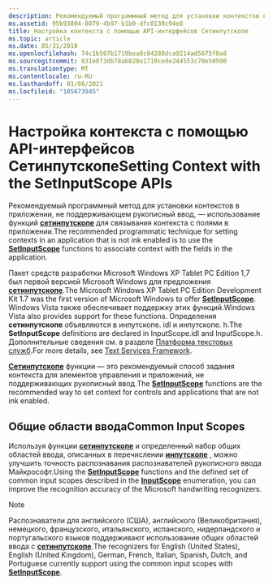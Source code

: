 ```yaml
---
description: Рекомендуемый программный метод для установки контекстов в приложении, не поддерживающем рукописный ввод, — использование функций Сетинпутскопе для связывания контекста с полями в приложении.
ms.assetid: 95b93804-8079-4b97-b1b0-dfc0138c94e8
title: Настройка контекста с помощью API-интерфейсов Сетинпутскопе
ms.topic: article
ms.date: 05/31/2018
ms.openlocfilehash: 74c1b507b1719bea8c04288dca9214ad5675f8a8
ms.sourcegitcommit: 831e8f3db78ab820e1710cede244553c70e50500
ms.translationtype: MT
ms.contentlocale: ru-RU
ms.lasthandoff: 01/08/2021
ms.locfileid: "105673945"
---
```

# <a name="setting-context-with-the-setinputscope-apis"></a><span data-ttu-id="f62a4-103">Настройка контекста с помощью API-интерфейсов Сетинпутскопе</span><span class="sxs-lookup"><span data-stu-id="f62a4-103">Setting Context with the SetInputScope APIs</span></span>

<span data-ttu-id="f62a4-104">Рекомендуемый программный метод для установки контекстов в приложении, не поддерживающем рукописный ввод, — использование функций [**сетинпутскопе**](/windows/win32/api/inputscope/nf-inputscope-setinputscope) для связывания контекста с полями в приложении.</span><span class="sxs-lookup"><span data-stu-id="f62a4-104">The recommended programmatic technique for setting contexts in an application that is not ink enabled is to use the [**SetInputScope**](/windows/win32/api/inputscope/nf-inputscope-setinputscope) functions to associate context with the fields in the application.</span></span>

<span data-ttu-id="f62a4-105">Пакет средств разработки Microsoft Windows XP Tablet PC Edition 1,7 был первой версией Microsoft Windows для предложения [**сетинпутскопе**](/windows/win32/api/inputscope/nf-inputscope-setinputscope).</span><span class="sxs-lookup"><span data-stu-id="f62a4-105">The Microsoft Windows XP Tablet PC Edition Development Kit 1.7 was the first version of Microsoft Windows to offer [**SetInputScope**](/windows/win32/api/inputscope/nf-inputscope-setinputscope).</span></span> <span data-ttu-id="f62a4-106">Windows Vista также обеспечивает поддержку этих функций.</span><span class="sxs-lookup"><span data-stu-id="f62a4-106">Windows Vista also provides support for these functions.</span></span> <span data-ttu-id="f62a4-107">Определения **сетинпутскопе** объявляются в инпутскопе. idl и инпутскопе. h.</span><span class="sxs-lookup"><span data-stu-id="f62a4-107">The **SetInputScope** definitions are declared in InputScope.idl and InputScope.h.</span></span> <span data-ttu-id="f62a4-108">Дополнительные сведения см. в разделе [Платформа текстовых служб](../tsf/text-services-framework.md).</span><span class="sxs-lookup"><span data-stu-id="f62a4-108">For more details, see [Text Services Framework](../tsf/text-services-framework.md).</span></span>

<span data-ttu-id="f62a4-109">[**Сетинпутскопе**](/windows/win32/api/inputscope/nf-inputscope-setinputscope) функции — это рекомендуемый способ задания контекста для элементов управления и приложений, не поддерживающих рукописный ввод.</span><span class="sxs-lookup"><span data-stu-id="f62a4-109">The [**SetInputScope**](/windows/win32/api/inputscope/nf-inputscope-setinputscope) functions are the recommended way to set context for controls and applications that are not ink enabled.</span></span>

## <a name="common-input-scopes"></a><span data-ttu-id="f62a4-110">Общие области ввода</span><span class="sxs-lookup"><span data-stu-id="f62a4-110">Common Input Scopes</span></span>

<span data-ttu-id="f62a4-111">Используя функции [**сетинпутскопе**](/windows/win32/api/inputscope/nf-inputscope-setinputscope) и определенный набор общих областей ввода, описанных в перечислении [**инпутскопе**](/windows/win32/api/inputscope/ne-inputscope-inputscope) , можно улучшить точность распознавания распознавателей рукописного ввода Майкрософт.</span><span class="sxs-lookup"><span data-stu-id="f62a4-111">Using the [**SetInputScope**](/windows/win32/api/inputscope/nf-inputscope-setinputscope) functions and the defined set of common input scopes described in the [**InputScope**](/windows/win32/api/inputscope/ne-inputscope-inputscope) enumeration, you can improve the recognition accuracy of the Microsoft handwriting recognizers.</span></span>

> [!Note]  
> <span data-ttu-id="f62a4-112">Распознаватели для английского (США), английского (Великобритания), немецкого, французского, итальянского, испанского, нидерландского и португальского языков поддерживают использование общих областей ввода с [**сетинпутскопе**](/windows/win32/api/inputscope/nf-inputscope-setinputscope).</span><span class="sxs-lookup"><span data-stu-id="f62a4-112">The recognizers for English (United States), English (United Kingdom), German, French, Italian, Spanish, Dutch, and Portuguese currently support using the common input scopes with [**SetInputScope**](/windows/win32/api/inputscope/nf-inputscope-setinputscope).</span></span>

 

 

 
